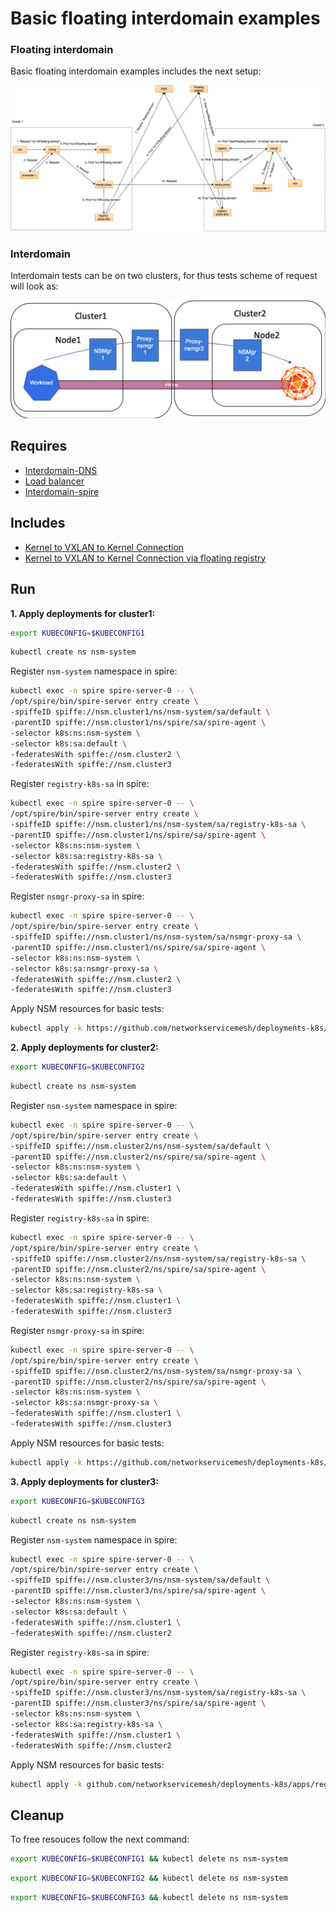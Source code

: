 # Basic floating interdomain examples

### Floating interdomain

Basic floating interdomain examples includes the next setup:

![NSM floating interdomain Scheme](./floating_interdomain_concept.png "NSM Basic floating interdomain Scheme")

### Interdomain
Interdomain tests can be on two clusters, for thus tests scheme of request will look as:

![NSM  interdomain Scheme](./interdomain_concept.png "NSM Basic floating interdomain Scheme")



## Requires

- [Interdomain-DNS](./dns)
- [Load balancer](./loadbalancer)
- [Interdomain-spire](./spire)

## Includes

- [Kernel to VXLAN to Kernel Connection](./usecases/Kernel2Vxlan2Kernel)
- [Kernel to VXLAN to Kernel Connection via floating registry](./usecases/FloatingKernel2Vxlan2Kernel)

## Run

**1. Apply deployments for cluster1:**

```bash
export KUBECONFIG=$KUBECONFIG1
```

```bash
kubectl create ns nsm-system
```

Register `nsm-system` namespace in spire:

```bash
kubectl exec -n spire spire-server-0 -- \
/opt/spire/bin/spire-server entry create \
-spiffeID spiffe://nsm.cluster1/ns/nsm-system/sa/default \
-parentID spiffe://nsm.cluster1/ns/spire/sa/spire-agent \
-selector k8s:ns:nsm-system \
-selector k8s:sa:default \
-federatesWith spiffe://nsm.cluster2 \
-federatesWith spiffe://nsm.cluster3
```

Register `registry-k8s-sa` in spire:

```bash
kubectl exec -n spire spire-server-0 -- \
/opt/spire/bin/spire-server entry create \
-spiffeID spiffe://nsm.cluster1/ns/nsm-system/sa/registry-k8s-sa \
-parentID spiffe://nsm.cluster1/ns/spire/sa/spire-agent \
-selector k8s:ns:nsm-system \
-selector k8s:sa:registry-k8s-sa \
-federatesWith spiffe://nsm.cluster2 \
-federatesWith spiffe://nsm.cluster3
```

Register `nsmgr-proxy-sa` in spire:

```bash
kubectl exec -n spire spire-server-0 -- \
/opt/spire/bin/spire-server entry create \
-spiffeID spiffe://nsm.cluster1/ns/nsm-system/sa/nsmgr-proxy-sa \
-parentID spiffe://nsm.cluster1/ns/spire/sa/spire-agent \
-selector k8s:ns:nsm-system \
-selector k8s:sa:nsmgr-proxy-sa \
-federatesWith spiffe://nsm.cluster2 \
-federatesWith spiffe://nsm.cluster3
```

Apply NSM resources for basic tests:

```bash
kubectl apply -k https://github.com/networkservicemesh/deployments-k8s/examples/interdomain?ref=11176ecc759f58695880c97a77ee8d94d21c497b
```

**2. Apply deployments for cluster2:**

```bash
export KUBECONFIG=$KUBECONFIG2
```

```bash
kubectl create ns nsm-system
```

Register `nsm-system` namespace in spire:

```bash
kubectl exec -n spire spire-server-0 -- \
/opt/spire/bin/spire-server entry create \
-spiffeID spiffe://nsm.cluster2/ns/nsm-system/sa/default \
-parentID spiffe://nsm.cluster2/ns/spire/sa/spire-agent \
-selector k8s:ns:nsm-system \
-selector k8s:sa:default \
-federatesWith spiffe://nsm.cluster1 \
-federatesWith spiffe://nsm.cluster3
```

Register `registry-k8s-sa` in spire:

```bash
kubectl exec -n spire spire-server-0 -- \
/opt/spire/bin/spire-server entry create \
-spiffeID spiffe://nsm.cluster2/ns/nsm-system/sa/registry-k8s-sa \
-parentID spiffe://nsm.cluster2/ns/spire/sa/spire-agent \
-selector k8s:ns:nsm-system \
-selector k8s:sa:registry-k8s-sa \
-federatesWith spiffe://nsm.cluster1 \
-federatesWith spiffe://nsm.cluster3
```

Register `nsmgr-proxy-sa` in spire:

```bash
kubectl exec -n spire spire-server-0 -- \
/opt/spire/bin/spire-server entry create \
-spiffeID spiffe://nsm.cluster2/ns/nsm-system/sa/nsmgr-proxy-sa \
-parentID spiffe://nsm.cluster2/ns/spire/sa/spire-agent \
-selector k8s:ns:nsm-system \
-selector k8s:sa:nsmgr-proxy-sa \
-federatesWith spiffe://nsm.cluster1 \
-federatesWith spiffe://nsm.cluster3
```

Apply NSM resources for basic tests:

```bash
kubectl apply -k https://github.com/networkservicemesh/deployments-k8s/examples/interdomain?ref=11176ecc759f58695880c97a77ee8d94d21c497b
```


**3. Apply deployments for cluster3:**

```bash
export KUBECONFIG=$KUBECONFIG3
```

```bash
kubectl create ns nsm-system
```

Register `nsm-system` namespace in spire:

```bash
kubectl exec -n spire spire-server-0 -- \
/opt/spire/bin/spire-server entry create \
-spiffeID spiffe://nsm.cluster3/ns/nsm-system/sa/default \
-parentID spiffe://nsm.cluster3/ns/spire/sa/spire-agent \
-selector k8s:ns:nsm-system \
-selector k8s:sa:default \
-federatesWith spiffe://nsm.cluster1 \
-federatesWith spiffe://nsm.cluster2
```

Register `registry-k8s-sa` in spire:

```bash
kubectl exec -n spire spire-server-0 -- \
/opt/spire/bin/spire-server entry create \
-spiffeID spiffe://nsm.cluster3/ns/nsm-system/sa/registry-k8s-sa \
-parentID spiffe://nsm.cluster3/ns/spire/sa/spire-agent \
-selector k8s:ns:nsm-system \
-selector k8s:sa:registry-k8s-sa \
-federatesWith spiffe://nsm.cluster1 \
-federatesWith spiffe://nsm.cluster2
```

Apply NSM resources for basic tests:

```bash
kubectl apply -k github.com/networkservicemesh/deployments-k8s/apps/registry-k8s?ref=11176ecc759f58695880c97a77ee8d94d21c497b
```

## Cleanup

To free resouces follow the next command:

```bash
export KUBECONFIG=$KUBECONFIG1 && kubectl delete ns nsm-system
```
```bash
export KUBECONFIG=$KUBECONFIG2 && kubectl delete ns nsm-system
```
```bash
export KUBECONFIG=$KUBECONFIG3 && kubectl delete ns nsm-system
```
